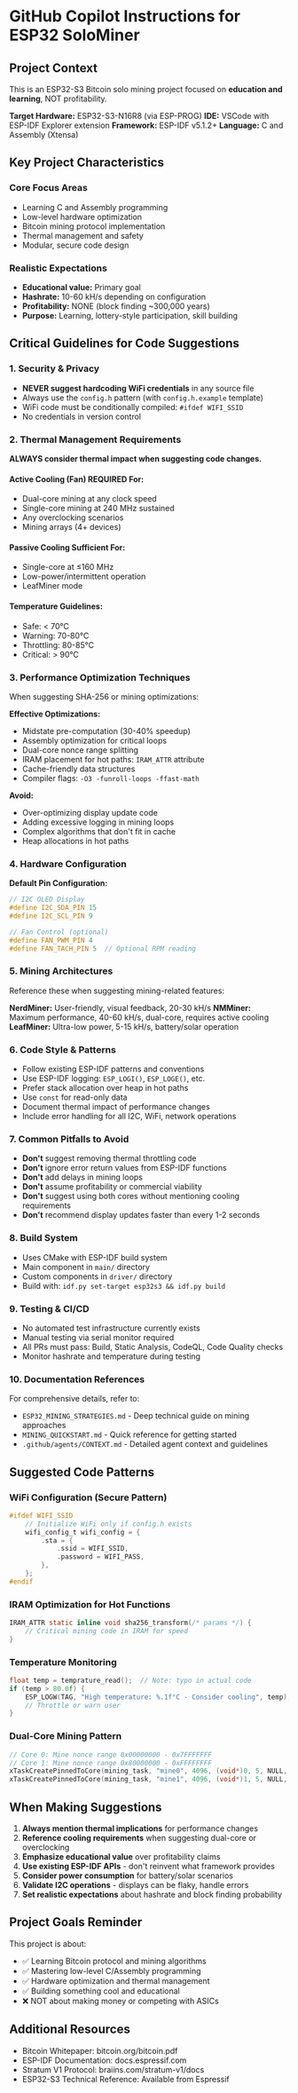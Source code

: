 # GitHub Copilot Instructions for ESP32 SoloMiner

## Project Context

This is an ESP32-S3 Bitcoin solo mining project focused on **education and learning**, NOT profitability.

**Target Hardware:** ESP32-S3-N16R8 (via ESP-PROG)
**IDE:** VSCode with ESP-IDF Explorer extension
**Framework:** ESP-IDF v5.1.2+
**Language:** C and Assembly (Xtensa)

## Key Project Characteristics

### Core Focus Areas
- Learning C and Assembly programming
- Low-level hardware optimization
- Bitcoin mining protocol implementation
- Thermal management and safety
- Modular, secure code design

### Realistic Expectations
- **Educational value:** Primary goal
- **Hashrate:** 10-60 kH/s depending on configuration
- **Profitability:** NONE (block finding ~300,000 years)
- **Purpose:** Learning, lottery-style participation, skill building

## Critical Guidelines for Code Suggestions

### 1. Security & Privacy
- **NEVER suggest hardcoding WiFi credentials** in any source file
- Always use the `config.h` pattern (with `config.h.example` template)
- WiFi code must be conditionally compiled: `#ifdef WIFI_SSID`
- No credentials in version control

### 2. Thermal Management Requirements

**ALWAYS consider thermal impact when suggesting code changes.**

#### Active Cooling (Fan) REQUIRED For:
- Dual-core mining at any clock speed
- Single-core mining at 240 MHz sustained
- Any overclocking scenarios
- Mining arrays (4+ devices)

#### Passive Cooling Sufficient For:
- Single-core at ≤160 MHz
- Low-power/intermittent operation
- LeafMiner mode

#### Temperature Guidelines:
- Safe: < 70°C
- Warning: 70-80°C
- Throttling: 80-85°C
- Critical: > 90°C

### 3. Performance Optimization Techniques

When suggesting SHA-256 or mining optimizations:

**Effective Optimizations:**
- Midstate pre-computation (30-40% speedup)
- Assembly optimization for critical loops
- Dual-core nonce range splitting
- IRAM placement for hot paths: `IRAM_ATTR` attribute
- Cache-friendly data structures
- Compiler flags: `-O3 -funroll-loops -ffast-math`

**Avoid:**
- Over-optimizing display update code
- Adding excessive logging in mining loops
- Complex algorithms that don't fit in cache
- Heap allocations in hot paths

### 4. Hardware Configuration

**Default Pin Configuration:**
```c
// I2C OLED Display
#define I2C_SDA_PIN 15
#define I2C_SCL_PIN 9

// Fan Control (optional)
#define FAN_PWM_PIN 4
#define FAN_TACH_PIN 5  // Optional RPM reading
```

### 5. Mining Architectures

Reference these when suggesting mining-related features:

**NerdMiner:** User-friendly, visual feedback, 20-30 kH/s
**NMMiner:** Maximum performance, 40-60 kH/s, dual-core, requires active cooling
**LeafMiner:** Ultra-low power, 5-15 kH/s, battery/solar operation

### 6. Code Style & Patterns

- Follow existing ESP-IDF patterns and conventions
- Use ESP-IDF logging: `ESP_LOGI()`, `ESP_LOGE()`, etc.
- Prefer stack allocation over heap in hot paths
- Use `const` for read-only data
- Document thermal impact of performance changes
- Include error handling for all I2C, WiFi, network operations

### 7. Common Pitfalls to Avoid

- **Don't** suggest removing thermal throttling code
- **Don't** ignore error return values from ESP-IDF functions
- **Don't** add delays in mining loops
- **Don't** assume profitability or commercial viability
- **Don't** suggest using both cores without mentioning cooling requirements
- **Don't** recommend display updates faster than every 1-2 seconds

### 8. Build System

- Uses CMake with ESP-IDF build system
- Main component in `main/` directory
- Custom components in `driver/` directory
- Build with: `idf.py set-target esp32s3 && idf.py build`

### 9. Testing & CI/CD

- No automated test infrastructure currently exists
- Manual testing via serial monitor required
- All PRs must pass: Build, Static Analysis, CodeQL, Code Quality checks
- Monitor hashrate and temperature during testing

### 10. Documentation References

For comprehensive details, refer to:
- `ESP32_MINING_STRATEGIES.md` - Deep technical guide on mining approaches
- `MINING_QUICKSTART.md` - Quick reference for getting started
- `.github/agents/CONTEXT.md` - Detailed agent context and guidelines

## Suggested Code Patterns

### WiFi Configuration (Secure Pattern)
```c
#ifdef WIFI_SSID
    // Initialize WiFi only if config.h exists
    wifi_config_t wifi_config = {
        .sta = {
            .ssid = WIFI_SSID,
            .password = WIFI_PASS,
        },
    };
#endif
```

### IRAM Optimization for Hot Functions
```c
IRAM_ATTR static inline void sha256_transform(/* params */) {
    // Critical mining code in IRAM for speed
}
```

### Temperature Monitoring
```c
float temp = temprature_read();  // Note: typo in actual code
if (temp > 80.0f) {
    ESP_LOGW(TAG, "High temperature: %.1f°C - Consider cooling", temp);
    // Throttle or warn user
}
```

### Dual-Core Mining Pattern
```c
// Core 0: Mine nonce range 0x00000000 - 0x7FFFFFFF
// Core 1: Mine nonce range 0x80000000 - 0xFFFFFFFF
xTaskCreatePinnedToCore(mining_task, "mine0", 4096, (void*)0, 5, NULL, 0);
xTaskCreatePinnedToCore(mining_task, "mine1", 4096, (void*)1, 5, NULL, 1);
```

## When Making Suggestions

1. **Always mention thermal implications** for performance changes
2. **Reference cooling requirements** when suggesting dual-core or overclocking
3. **Emphasize educational value** over profitability claims
4. **Use existing ESP-IDF APIs** - don't reinvent what framework provides
5. **Consider power consumption** for battery/solar scenarios
6. **Validate I2C operations** - displays can be flaky, handle errors
7. **Set realistic expectations** about hashrate and block finding probability

## Project Goals Reminder

This project is about:
- ✅ Learning Bitcoin protocol and mining algorithms
- ✅ Mastering low-level C/Assembly programming
- ✅ Hardware optimization and thermal management
- ✅ Building something cool and educational
- ❌ NOT about making money or competing with ASICs

## Additional Resources

- Bitcoin Whitepaper: bitcoin.org/bitcoin.pdf
- ESP-IDF Documentation: docs.espressif.com
- Stratum V1 Protocol: braiins.com/stratum-v1/docs
- ESP32-S3 Technical Reference: Available from Espressif
